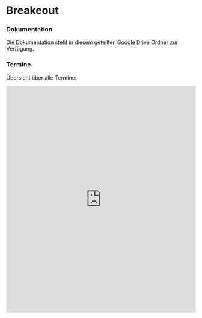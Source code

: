 # Breakeout

### Dokumentation

Die Dokumentation steht in diesem geteilten
[Google Drive Ordner](https://drive.google.com/drive/folders/0BxrKU1UsIJcwU1dISmtqVmFHeGM)
zur Verfügung.

### Termine
Übersicht über alle Termine:

<iframe src="https://www.google.com/calendar/embed?showTitle=0&ampheight=600&amp;wkst=2&amp;bgcolor=%23ffffff&amp;src=sdb0jlokhuiv7940jfu46p0l8o%40group.calendar.google.com&amp;color=%238C500B&amp;ctz=Europe%2FBerlin" style="border-width:0" width="100%" height="600" frameborder="0" scrolling="no" />
 